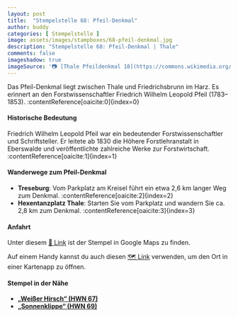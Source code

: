```yaml
---
layout: post
title:  "Stempelstelle 68: Pfeil-Denkmal"
author: buddy
categories: [ Stempelstelle ]
image: assets/images/stampboxes/68-pfeil-denkmal.jpg
description: "Stempelstelle 68: Pfeil-Denkmal | Thale"
comments: false
imageshadow: true
imageSource: '📷 [Thale Pfeildenkmal 18](https://commons.wikimedia.org/wiki/File:Thale_Pfeildenkmal_18.jpg) von <bdi><a href="https://www.wikidata.org/wiki/Q61974823" class="extiw" title="d:Q61974823"><span title="deutscher Journalist und Amateurfotograf">Jan-Herm Janßen</span></a></bdi> unter Lizenz [CC BY-SA 4.0](https://creativecommons.org/licenses/by-sa/4.0)'
---
```


Das Pfeil-Denkmal liegt zwischen Thale und Friedrichsbrunn im Harz. Es erinnert an den Forstwissenschaftler Friedrich Wilhelm Leopold Pfeil (1783–1853). :contentReference[oaicite:0]{index=0}

#### Historische Bedeutung

Friedrich Wilhelm Leopold Pfeil war ein bedeutender Forstwissenschaftler und Schriftsteller. Er leitete ab 1830 die Höhere Forstlehranstalt in Eberswalde und veröffentlichte zahlreiche Werke zur Forstwirtschaft. :contentReference[oaicite:1]{index=1}

#### Wanderwege zum Pfeil-Denkmal

- **Treseburg**: Vom Parkplatz am Kreisel führt ein etwa 2,6 km langer Weg zum Denkmal. :contentReference[oaicite:2]{index=2}
- **Hexentanzplatz Thale**: Starten Sie vom Parkplatz und wandern Sie ca. 2,8 km zum Denkmal. :contentReference[oaicite:3]{index=3}

#### Anfahrt

Unter diesem [📍 Link](https://www.google.com/maps/dir/?api=1&origin=&destination=51.71732%2C%2011.00223) ist der Stempel in Google Maps zu finden.

<div class="android-only">
  Auf einem Handy kannst du auch diesen 
  <a href="geo:51.71732,11.00223">🗺️ Link</a> 
  verwenden, um den Ort in einer Kartenapp zu öffnen.
  <p></p>
</div>

#### Stempel in der Nähe

- [**„Weißer Hirsch“ (HWN 67)**](/stempelstelle-67-weisser-hirsch)
- [**„Sonnenklippe“ (HWN 69)**](/stempelstelle-69-sonnenklippe)
